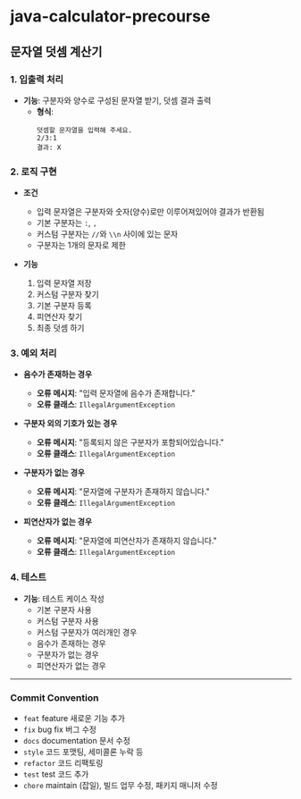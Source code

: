 # java-calculator-precourse

## 문자열 덧셈 계산기

### 1. 입출력 처리

- **기능**: 구분자와 양수로 구성된 문자열 받기, 덧셈 결과 출력
    - **형식**:
      ```
      덧셈할 문자열을 입력해 주세요.
      2/3:1
      결과: X
      ```

### 2. 로직 구현

- **조건**
    - 입력 문자열은 구분자와 숫자(양수)로만 이루어져있어야 결과가 반환됨
    - 기본 구분자는 `:`, `,`
    - 커스텀 구분자는 `//`와 `\\n` 사이에 있는 문자
    - 구분자는 1개의 문자로 제한

- **기능**
    1. 입력 문자열 저장
    2. 커스텀 구분자 찾기
    3. 기본 구분자 등록
    4. 피연산자 찾기
    5. 최종 덧셈 하기

### 3. 예외 처리

- **음수가 존재하는 경우**
    - **오류 메시지**: "입력 문자열에 음수가 존재합니다."
    - **오류 클래스**: `IllegalArgumentException`

- **구분자 외의 기호가 있는 경우**
    - **오류 메시지**: "등록되지 않은 구분자가 포함되어있습니다."
    - **오류 클래스**: `IllegalArgumentException`

- **구분자가 없는 경우**
    - **오류 메시지**: "문자열에 구분자가 존재하지 않습니다."
    - **오류 클래스**: `IllegalArgumentException`

- **피연산자가 없는 경우**
    - **오류 메시지**: "문자열에 피연산자가 존재하지 않습니다."
    - **오류 클래스**: `IllegalArgumentException`

### 4. 테스트

- **기능**: 테스트 케이스 작성
    - 기본 구분자 사용
    - 커스텀 구분자 사용
    - 커스텀 구분자가 여러개인 경우
    - 음수가 존재하는 경우
    - 구분자가 없는 경우
    - 피연산자가 없는 경우

<hr>

### Commit Convention

- `feat` feature 새로운 기능 추가
- `fix` bug fix 버그 수정
- `docs` documentation 문서 수정
- `style` 코드 포맷팅, 세미콜론 누락 등
- `refactor` 코드 리팩토링
- `test` test 코드 추가
- `chore` maintain (잡일), 빌드 업무 수정, 패키지 매니저 수정